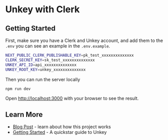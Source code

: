 # Unkey with Clerk

## Getting Started

First, make sure you have a Clerk and Unkey account, and add them to the `.env` you can see an example in the `.env.example`.

```bash
NEXT_PUBLIC_CLERK_PUBLISHABLE_KEY=pk_test_xxxxxxxxxxxxxx
CLERK_SECRET_KEY=sk_test_xxxxxxxxxxxxxx
UNKEY_API_ID=api_xxxxxxxxxxxxxx
UNKEY_ROOT_KEY=unkey_xxxxxxxxxxxxxx
```

Then you can run the server locally
```bash
npm run dev
```

Open [http://localhost:3000](http://localhost:3000) with your browser to see the result.


## Learn More

- [Blog Post](https://unkey.dev/blog/using-unkey-with-auth) - learn about how this project works
- [Getting Started](https://docs.unkey.dev/quickstart) - A quickstar guide to Unkey
